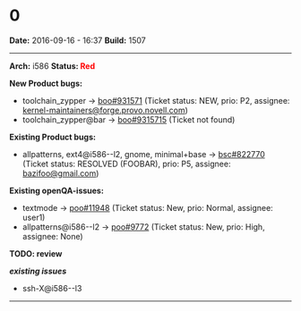 # 0


**Date:** 2016-09-16 - 16:37
**Build:** 1507

<hr>

**Arch:** i586
**Status: <font color="red">Red</font>**

**New Product bugs:**

* toolchain_zypper -> [boo#931571](https://bugzilla.opensuse.org/show_bug.cgi?id=931571 "no space left on device when upgrading") (Ticket status: NEW, prio: P2, assignee: kernel-maintainers@forge.provo.novell.com)
* toolchain_zypper@bar -> [boo#9315715](https://bugzilla.opensuse.org/show_bug.cgi?id=9315715) (Ticket not found)


**Existing Product bugs:**

* allpatterns, ext4@i586--l2, gnome, minimal+base -> [bsc#822770](https://bugzilla.opensuse.org/show_bug.cgi?id=822770 "Install of grub2-efi failed") (Ticket status: RESOLVED (FOOBAR), prio: P5, assignee: bazifoo@gmail.com)


**Existing openQA-issues:**

* textmode -> [poo#11948](https://progress.opensuse.org/issues/11948 "can not boot pre-installed image") (Ticket status: New, prio: Normal, assignee: user1)
* allpatterns@i586--l2 -> [poo#9772](https://progress.opensuse.org/issues/9772 "Nothing works") (Ticket status: New, prio: High, assignee: None)


**TODO: review**

***existing issues***

* ssh-X@i586--l3



---
